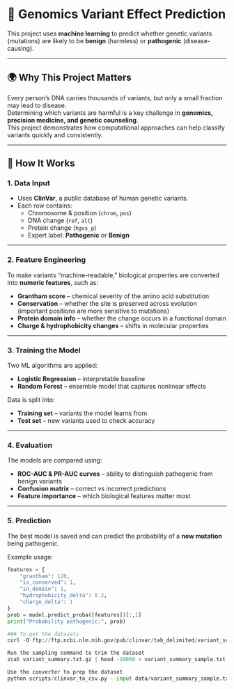 # 🧬 Genomics Variant Effect Prediction

This project uses **machine learning** to predict whether genetic variants (mutations) are likely to be **benign** (harmless) or **pathogenic** (disease-causing).  

---

## 🌍 Why This Project Matters
Every person’s DNA carries thousands of variants, but only a small fraction may lead to disease.  
Determining which variants are harmful is a key challenge in **genomics, precision medicine, and genetic counseling**.  
This project demonstrates how computational approaches can help classify variants quickly and consistently.

---

## 🚀 How It Works

### 1. Data Input
- Uses **ClinVar**, a public database of human genetic variants.  
- Each row contains:
  - Chromosome & position (`chrom`, `pos`)  
  - DNA change (`ref`, `alt`)  
  - Protein change (`hgvs_p`)  
  - Expert label: **Pathogenic** or **Benign**

---

### 2. Feature Engineering
To make variants “machine-readable,” biological properties are converted into **numeric features**, such as:
- **Grantham score** – chemical severity of the amino acid substitution  
- **Conservation** – whether the site is preserved across evolution (important positions are more sensitive to mutations)  
- **Protein domain info** – whether the change occurs in a functional domain  
- **Charge & hydrophobicity changes** – shifts in molecular properties

---

### 3. Training the Model
Two ML algorithms are applied:
- **Logistic Regression** – interpretable baseline  
- **Random Forest** – ensemble model that captures nonlinear effects

Data is split into:
- **Training set** – variants the model learns from  
- **Test set** – new variants used to check accuracy

---

### 4. Evaluation
The models are compared using:
- **ROC-AUC & PR-AUC curves** – ability to distinguish pathogenic from benign variants  
- **Confusion matrix** – correct vs incorrect predictions  
- **Feature importance** – which biological features matter most

---

### 5. Prediction
The best model is saved and can predict the probability of a **new mutation** being pathogenic.  

Example usage:
```python
features = {
    "grantham": 120,
    "is_conserved": 1,
    "in_domain": 1,
    "hydrophobicity_delta": 0.2,
    "charge_delta": 1
}
prob = model.predict_proba([features])[:,1]
print("Probability pathogenic:", prob)

### To get the datasets
curl -O ftp://ftp.ncbi.nlm.nih.gov/pub/clinvar/tab_delimited/variant_summary.txt.gz

Run the sampling command to trim the dataset
zcat variant_summary.txt.gz | head -10000 > variant_summary_sample.txt

Use the converter to prep the dataset
python scripts/clinvar_to_csv.py --input data/variant_summary_sample.txt --output data/clinvar_clean.csv




